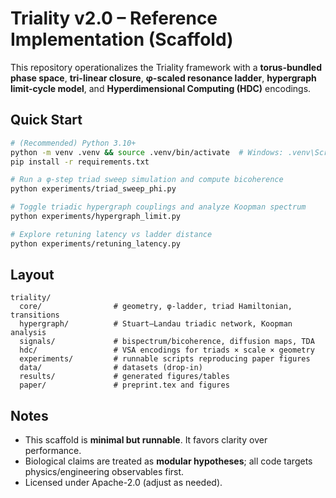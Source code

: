 # Triality v2.0 – Reference Implementation (Scaffold)

This repository operationalizes the Triality framework with a **torus-bundled phase space**, **tri-linear closure**, **φ-scaled resonance ladder**, **hypergraph limit-cycle model**, and **Hyperdimensional Computing (HDC)** encodings.

## Quick Start
```bash
# (Recommended) Python 3.10+
python -m venv .venv && source .venv/bin/activate  # Windows: .venv\Scripts\activate
pip install -r requirements.txt

# Run a φ-step triad sweep simulation and compute bicoherence
python experiments/triad_sweep_phi.py

# Toggle triadic hypergraph couplings and analyze Koopman spectrum
python experiments/hypergraph_limit.py

# Explore retuning latency vs ladder distance
python experiments/retuning_latency.py
```

## Layout
```
triality/
  core/                # geometry, φ-ladder, triad Hamiltonian, transitions
  hypergraph/          # Stuart–Landau triadic network, Koopman analysis
  signals/             # bispectrum/bicoherence, diffusion maps, TDA
  hdc/                 # VSA encodings for triads × scale × geometry
  experiments/         # runnable scripts reproducing paper figures
  data/                # datasets (drop-in)
  results/             # generated figures/tables
  paper/               # preprint.tex and figures
```

## Notes
- This scaffold is **minimal but runnable**. It favors clarity over performance.
- Biological claims are treated as **modular hypotheses**; all code targets physics/engineering observables first.
- Licensed under Apache-2.0 (adjust as needed).
